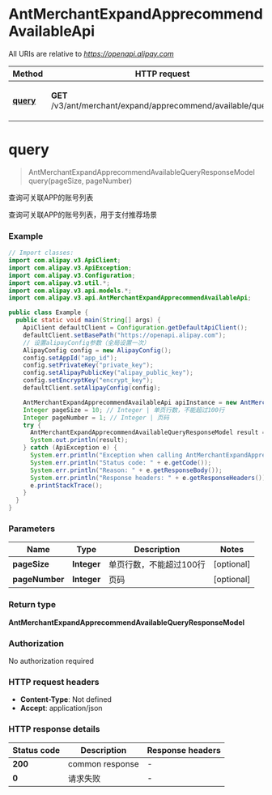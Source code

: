 # AntMerchantExpandApprecommendAvailableApi

All URIs are relative to *https://openapi.alipay.com*

| Method | HTTP request | Description |
|------------- | ------------- | -------------|
| [**query**](AntMerchantExpandApprecommendAvailableApi.md#query) | **GET** /v3/ant/merchant/expand/apprecommend/available/query | 查询可关联APP的账号列表 |


<a name="query"></a>
# **query**
> AntMerchantExpandApprecommendAvailableQueryResponseModel query(pageSize, pageNumber)

查询可关联APP的账号列表

查询可关联APP的账号列表，用于支付推荐场景

### Example
```java
// Import classes:
import com.alipay.v3.ApiClient;
import com.alipay.v3.ApiException;
import com.alipay.v3.Configuration;
import com.alipay.v3.util.*;
import com.alipay.v3.api.models.*;
import com.alipay.v3.api.AntMerchantExpandApprecommendAvailableApi;

public class Example {
  public static void main(String[] args) {
    ApiClient defaultClient = Configuration.getDefaultApiClient();
    defaultClient.setBasePath("https://openapi.alipay.com");
    // 设置alipayConfig参数（全局设置一次）
    AlipayConfig config = new AlipayConfig();
    config.setAppId("app_id");
    config.setPrivateKey("private_key");
    config.setAlipayPublicKey("alipay_public_key");
    config.setEncryptKey("encrypt_key");
    defaultClient.setAlipayConfig(config);

    AntMerchantExpandApprecommendAvailableApi apiInstance = new AntMerchantExpandApprecommendAvailableApi(defaultClient);
    Integer pageSize = 10; // Integer | 单页行数，不能超过100行
    Integer pageNumber = 1; // Integer | 页码
    try {
      AntMerchantExpandApprecommendAvailableQueryResponseModel result = apiInstance.query(pageSize, pageNumber);
      System.out.println(result);
    } catch (ApiException e) {
      System.err.println("Exception when calling AntMerchantExpandApprecommendAvailableApi#query");
      System.err.println("Status code: " + e.getCode());
      System.err.println("Reason: " + e.getResponseBody());
      System.err.println("Response headers: " + e.getResponseHeaders());
      e.printStackTrace();
    }
  }
}
```

### Parameters

| Name | Type | Description  | Notes |
|------------- | ------------- | ------------- | -------------|
| **pageSize** | **Integer**| 单页行数，不能超过100行 | [optional] |
| **pageNumber** | **Integer**| 页码 | [optional] |

### Return type

**AntMerchantExpandApprecommendAvailableQueryResponseModel**

### Authorization

No authorization required

### HTTP request headers

 - **Content-Type**: Not defined
 - **Accept**: application/json

### HTTP response details
| Status code | Description | Response headers |
|-------------|-------------|------------------|
| **200** | common response |  -  |
| **0** | 请求失败 |  -  |

